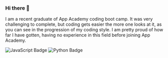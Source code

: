 ### Hi there 👋

I am a recent graduate of App Academy coding boot camp.  It was very challenging to complete, but coding gets easier the more one looks at it, as you can see in the progression of my coding style.  I am pretty proud of how far I have gotten, having no experience in this field before joining App Academy.

![JavaScript Badge](https://img.shields.io/badge/JavaScript-F7DF1E?logo=javascript&logoColor=000&style=for-the-badge)
![Python Badge](https://img.shields.io/badge/Python-3776AB?logo=python&logoColor=fff&style=for-the-badge)

